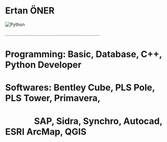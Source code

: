 <h1>Ertan ÖNER </h1>
<img src="https://www.python.org/static/img/python-logo.png" alt="Python"/>

...........................................................................
<h1> Programming: Basic, Database, C++, Python Developer   </h1>
<h1> Softwares: Bentley Cube, PLS Pole, PLS Tower, Primavera,</h1>
<h1> &nbsp;&nbsp;&nbsp;&nbsp;&nbsp;&nbsp;&nbsp;&nbsp;&nbsp;&nbsp;&nbsp;&nbsp;&nbsp;           SAP, Sidra, Synchro, Autocad, ESRI ArcMap, QGIS </h1>
